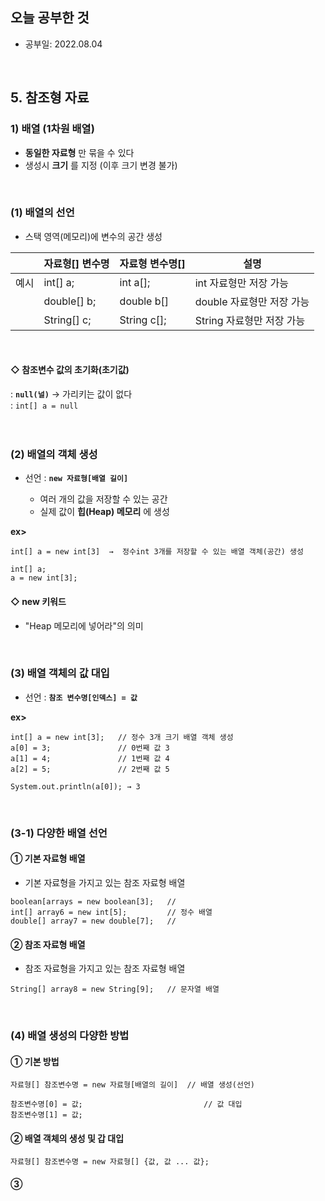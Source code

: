## 오늘 공부한 것
   * 공부일: 2022.08.04
<br>

## 5. 참조형 자료   
### 1) 배열 (1차원 배열)   
* __동일한 자료형__ 만 묶을 수 있다
* 생성시 __크기__ 를 지정 (이후 크기 변경 불가)   
<br>

### (1) 배열의 선언   
* 스택 영역(메모리)에 변수의 공간 생성   

|  | 자료형[] 변수명 | 자료형 변수명[] | 설명 |
| --- | --- | --- | --- |
| 예시 | int[] a; | int a[]; | int 자료형만 저장 가능 |
|  | double[] b; | double b[] | double 자료형만 저장 가능 |
|  | String[] c; | String c[]; | String 자료형만 저장 가능 |
<br>

#### ◇ 참조변수 값의 초기화(초기값)   
: __```null(널)```__ → 가리키는 값이 없다   
: ```int[] a = null```   
<br>
<br>

### (2) 배열의 객체 생성   
* 선언 : __```new 자료형[배열 길이]```__   

    * 여러 개의 값을 저장할 수 있는 공간   
    * 실제 값이 __힙(Heap) 메모리__ 에 생성   

__ex>__   
```
int[] a = new int[3]  →  정수int 3개를 저장할 수 있는 배열 객체(공간) 생성

int[] a;
a = new int[3];
```

#### ◇ new 키워드   
* "Heap 메모리에 넣어라"의 의미   
<br>

### (3) 배열 객체의 값 대입   
* 선언 : __```참조 변수명[인덱스] = 값```__   

__ex>__   
```
int[] a = new int[3];   // 정수 3개 크기 배열 객체 생성
a[0] = 3;               // 0번째 값 3
a[1] = 4;               // 1번째 값 4
a[2] = 5;               // 2번째 값 5

System.out.println(a[0]); → 3
```
<br>

### (3-1) 다양한 배열 선언   
#### ① 기본 자료형 배열
* 기본 자료형을 가지고 있는 참조 자료형 배열

```
boolean[arrays = new boolean[3];   // 
int[] array6 = new int[5];         // 정수 배열
double[] array7 = new double[7];   // 
```

#### ② 참조 자료형 배열
* 참조 자료형을 가지고 있는 참조 자료형 배열

```
String[] array8 = new String[9];   // 문자열 배열
```
<br>

### (4) 배열 생성의 다양한 방법   
#### ① 기본 방법
```
자료형[] 참조변수명 = new 자료형[배열의 길이]  // 배열 생성(선언)

참조변수명[0] = 값;                           // 값 대입
참조변수명[1] = 값;
```

#### ②  배열 객체의 생성 및 갑 대입
```
자료형[] 참조변수명 = new 자료형[] {값, 값 ... 값};
```

#### ③
